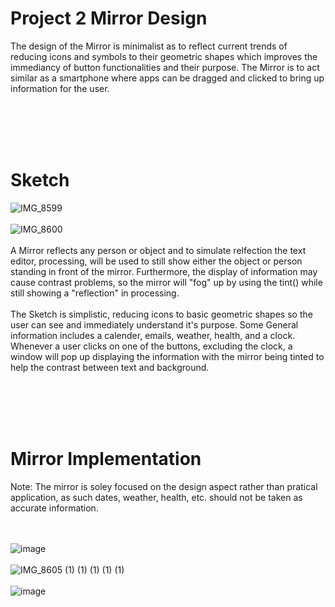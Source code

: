 # Project 2 Mirror Design

The design of the Mirror is minimalist as to reflect current trends of reducing icons and symbols to their geometric shapes which improves the immediancy of button functionalities and their purpose. The Mirror is to act similar as a smartphone where apps can be dragged and clicked to bring up information for the user.

<br> </br> <br> </br> 

# Sketch
![IMG_8599](https://user-images.githubusercontent.com/61167088/200124527-fdfb4ee6-a7f3-454b-bfd0-dabbd5dc002a.png)
<br> </br>
![IMG_8600](https://user-images.githubusercontent.com/61167088/200124517-b2b864fd-2839-48a4-b033-2b490250225b.png)
<br> </br>
A Mirror reflects any person or object and to simulate relfection the text editor, processing, will be used to still show either the object or person standing in front of the mirror. Furthermore, the display of information may cause contrast problems, so the mirror will "fog" up by using the tint() while still showing a "reflection" in processing.
<br> </br>
The Sketch is simplistic, reducing icons to basic geometric shapes so the user can see and immediately understand it's purpose. Some General information includes a calender, emails, weather, health, and a clock. Whenever a user clicks on one of the buttons, excluding the clock, a window will pop up displaying the information with the mirror being tinted to help the contrast between text and background. 

<br> </br> <br> </br>
# Mirror Implementation
Note: The mirror is soley focused on the design aspect rather than pratical application, as such dates, weather, health, etc. should not be taken as accurate information.

<br> </br>
![image](https://user-images.githubusercontent.com/61167088/200420920-38414e7d-5087-44e2-bd6d-7a7e187a57fa.png)
<br> </br>
![IMG_8605 (1) (1) (1) (1) (1)](https://user-images.githubusercontent.com/61167088/200420378-1fc56b3c-e6f5-4fa2-aa57-84e7ad1c7f4e.gif)
<br> </br>
![image](https://user-images.githubusercontent.com/61167088/200421085-5ec73889-87e5-47ea-bea5-dcc4c16fea6d.png)

<br> </br>

<br> </br>

<br> </br>
